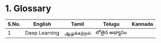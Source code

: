 # 1. Glossary

| S.No. | English | Tamil | Telugu | Kannada
| --- | --- | --- | --- | ---
| 1 | Deep Learning | ஆழக்கற்றல் | లోతైన అభ్యాసం

